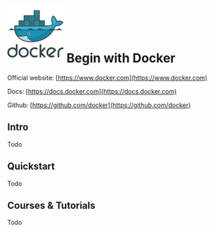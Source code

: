 # ![Docker](https://raw.githubusercontent.com/asankasri/begin-with-it-alpha/master/icons/docker_128x128.png "Docker") Begin with Docker

Official website: [https://www.docker.com](https://www.docker.com)

Docs: [https://docs.docker.com](https://docs.docker.com)

Github: [https://github.com/docker](https://github.com/docker)

## Intro

Todo

## Quickstart

Todo

## Courses & Tutorials

Todo
